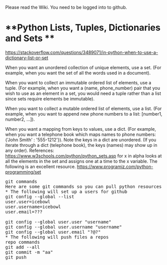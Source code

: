 Please read the Wiki. You need to be logged into to github.
# **Python Lists, Tuples, Dictionaries and Sets **
https://stackoverflow.com/questions/3489071/in-python-when-to-use-a-dictionary-list-or-set

When you want an unordered collection of unique elements, use a set. (For example, when you want the set of all the words used in a document).

When you want to collect an immutable ordered list of elements, use a tuple. (For example, when you want a (name, phone_number) pair that you wish to use as an element in a set, you would need a tuple rather than a list since sets require elements be immutable).

When you want to collect a mutable ordered list of elements, use a list. (For example, when you want to append new phone numbers to a list: [number1, number2, ...]).

When you want a mapping from keys to values, use a dict. (For example, when you want a telephone book which maps names to phone numbers: {'John Smith' : '555-1212'}). Note the keys in a dict are unordered. (If you iterate through a dict (telephone book), the keys (names) may show up in any order).
References:
https://www.w3schools.com/python/python_sets.asp
for x in alpha looks at all the elements in the
set and assigns one at a time to the x variable.
The following is an excellent resource.
https://www.programiz.com/python-programming/set
<pre>
git commands
Here are some git commands so you can pull python resources from this repo
* The following will set up a users for github
git config --global --list
user.user=icebowl
user.username=icebowl
user.email=???

git config --global user.user "username"
git config --global user.username "username"
git config --global user.email "?@?"
* The following will push files a repos
repo commands
git add --all
git commit -m "aa"
git push
</pre>
